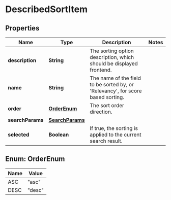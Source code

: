 

# DescribedSortItem


## Properties

Name | Type | Description | Notes
------------ | ------------- | ------------- | -------------
**description** | **String** | The sorting option description, which should be displayed frontend. | 
**name** | **String** | The name of the field to be sorted by, or &#39;Relevancy&#39;, for score based sorting. | 
**order** | [**OrderEnum**](#OrderEnum) | The sort order direction. | 
**searchParams** | [**SearchParams**](SearchParams.md) |  | 
**selected** | **Boolean** | If true, the sorting is applied to the current search result. | 



## Enum: OrderEnum

Name | Value
---- | -----
ASC | &quot;asc&quot;
DESC | &quot;desc&quot;



